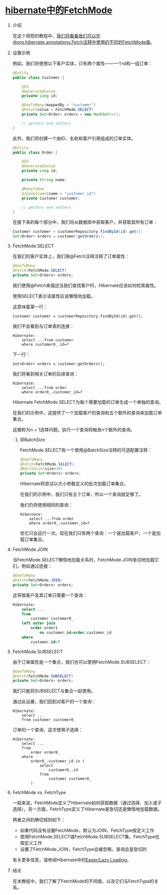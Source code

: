 # [hibernate中的FetchMode](https://www.baeldung.com/hibernate-fetchmode)

1. 介绍

    在这个简短的教程中，我们将看看我们可以在@org.hibernate.annotations.Fetch注释中使用的不同的FetchMode值。

2. 设置示例

    例如，我们将使用以下客户实体，只有两个属性——一个id和一组订单：

    ```java
    @Entity
    public class Customer {

        @Id
        @GeneratedValue
        private Long id;

        @OneToMany(mappedBy = "customer")
        @Fetch(value = FetchMode.SELECT)
        private Set<Order> orders = new HashSet<>();

        // getters and setters
    }
    ```

    此外，我们将创建一个由ID、名称和客户引用组成的订单实体。

    ```java
    @Entity
    public class Order {

        @Id
        @GeneratedValue
        private Long id;

        private String name;

        @ManyToOne
        @JoinColumn(name = "customer_id")
        private Customer customer;

        // getters and setters
    }
    ```

    在接下来的每个部分中，我们将从数据库中获取客户，并获取其所有订单：

    ```java
    Customer customer = customerRepository.findById(id).get();
    Set<Order> orders = customer.getOrders();
    ```

3. FetchMode.SELECT

    在我们的客户实体上，我们用@Fetch注释注释了订单属性：

    ```java
    @OneToMany
    @Fetch(FetchMode.SELECT)
    private Set<Orders> orders;
    ```

    我们使用@Fetch来描述当我们查找客户时，Hibernate应该如何检索属性。

    使用SELECT表示该属性应该懒惰地加载。

    这意味着第一行：

    `Customer customer = customerRepository.findById(id).get();`

    我们不会看到与订单表的连接：

    ```log
    Hibernate:
        select ...from customer
        where customer0_.id=?
    ```

    下一行：

    `Set<Order> orders = customer.getOrders();`

    我们将看到相关订单的后续查询：

    ```log
    Hibernate:
        select ...from order
        where order0_.customer_id=?
    ```

    Hibernate FetchMode.SELECT为每个需要加载的订单生成一个单独的查询。

    在我们的示例中，这提供了一个加载客户的查询和五个额外的查询来加载订单集合。

    这被称为n + 1选择问题。执行一个查询将触发n个额外的查询。

    1. @BatchSize

        FetchMode.SELECT有一个使用@BatchSize注释的可选配置注释：

        ```java
        @OneToMany
        @Fetch(FetchMode.SELECT)
        @BatchSize(size=10)
        private Set<Orders> orders;
        ```

        Hibernate将尝试以大小参数定义的批次加载订单集合。

        在我们的示例中，我们只有五个订单，所以一个查询就足够了。

        我们仍将使用相同的查询：

        ```log
        Hibernate:
            select ...from order
            where order0_.customer_id=?
        ```

        但它只会运行一次。现在我们只有两个查询：一个是加载客户，一个是加载订单集合。

4. FetchMode.JOIN

    当FetchMode.SELECT懒惰地加载关系时，FetchMode.JOIN急切地加载它们，例如通过连接：

    ```java
    @OneToMany
    @Fetch(FetchMode.JOIN)
    private Set<Orders> orders;
    ```

    这导致客户及其订单只需要一个查询：

    ```sql
    Hibernate:
        select ...
        from
            customer customer0_
        left outer join
            order order1
                on customer.id=order.customer_id
        where
            customer.id=?
    ```

5. FetchMode.SUBSELECT

    由于订单属性是一个集合，我们也可以使用FetchMode.SUBSELECT：

    ```java
    @OneToMany
    @Fetch(FetchMode.SUBSELECT)
    private Set<Orders> orders;
    ```

    我们只能将SUBSELECT与集合一起使用。

    通过此设置，我们回到对客户的一个查询：

    ```log
    Hibernate:
        select ...
        from customer customer0_
    ```

    订单的一个查询，这次使用子选择：

    ```log
    Hibernate:
        select ...
        from
            order order0_
        where
            order0_.customer_id in (
                select
                    customer0_.id
                from
                    customer customer0_
            )
    ```

6. FetchMode vs. FetchType

    一般来说，FetchMode定义了Hibernate如何获取数据（通过选择、加入或子选择）。另一方面，FetchType定义了Hibernate是急切还是懒惰地加载数据。

    两者之间的确切规则如下：

    - 如果代码没有设置FetchMode，默认为JOIN，FetchType按定义工作
    - 使用FetchMode.SELECT或FetchMode.SUBSELECT集，FetchType也按定义工作
    - 设置了FetchMode.JOIN，FetchType会被忽略，查询总是急切的

    有关更多信息，请参阅Hibernate中的[Eager/Lazy Loading](https://www.baeldung.com/hibernate-lazy-eager-loading)。

7. 结论

    在本教程中，我们了解了FetchMode的不同值，以及它们与FetchType的关系。

